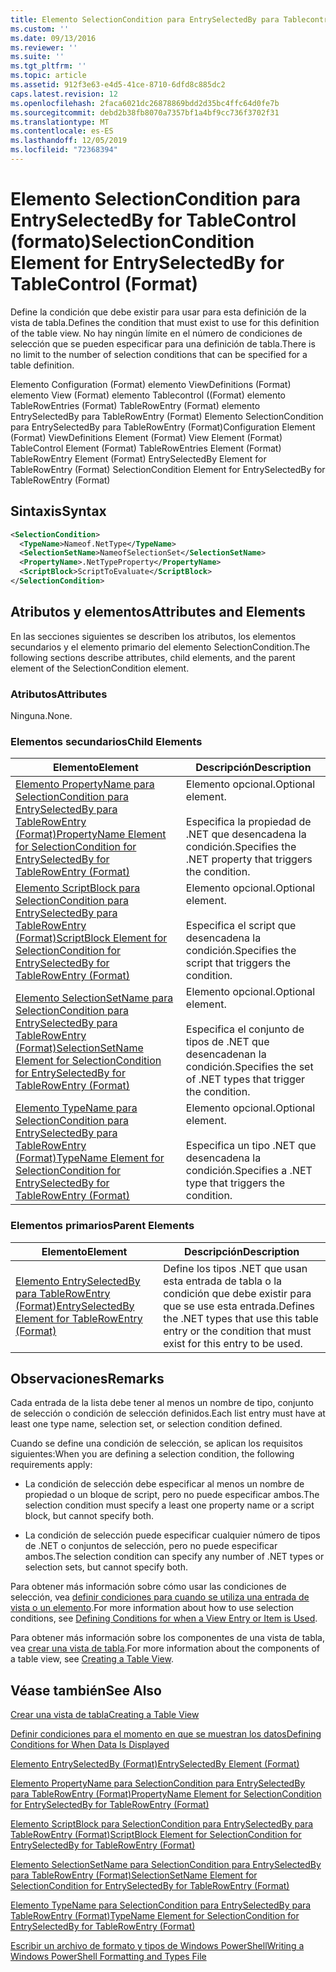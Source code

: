 ```yaml
---
title: Elemento SelectionCondition para EntrySelectedBy para Tablecontrol ((Format) | Microsoft Docs
ms.custom: ''
ms.date: 09/13/2016
ms.reviewer: ''
ms.suite: ''
ms.tgt_pltfrm: ''
ms.topic: article
ms.assetid: 912f3e63-e4d5-41ce-8710-6dfd8c885dc2
caps.latest.revision: 12
ms.openlocfilehash: 2faca6021dc26878869bdd2d35bc4ffc64d0fe7b
ms.sourcegitcommit: debd2b38fb8070a7357bf1a4bf9cc736f3702f31
ms.translationtype: MT
ms.contentlocale: es-ES
ms.lasthandoff: 12/05/2019
ms.locfileid: "72368394"
---
```

# <a name="selectioncondition-element-for-entryselectedby-for-tablecontrol-format"></a><span data-ttu-id="2baeb-102">Elemento SelectionCondition para EntrySelectedBy for TableControl (formato)</span><span class="sxs-lookup"><span data-stu-id="2baeb-102">SelectionCondition Element for EntrySelectedBy for TableControl (Format)</span></span>

<span data-ttu-id="2baeb-103">Define la condición que debe existir para usar para esta definición de la vista de tabla.</span><span class="sxs-lookup"><span data-stu-id="2baeb-103">Defines the condition that must exist to use for this definition of the table view.</span></span> <span data-ttu-id="2baeb-104">No hay ningún límite en el número de condiciones de selección que se pueden especificar para una definición de tabla.</span><span class="sxs-lookup"><span data-stu-id="2baeb-104">There is no limit to the number of selection conditions that can be specified for a table definition.</span></span>

<span data-ttu-id="2baeb-105">Elemento Configuration (Format) elemento ViewDefinitions (Format) elemento View (Format) elemento Tablecontrol ((Format) elemento TableRowEntries (Format) TableRowEntry (Format) elemento EntrySelectedBy para TableRowEntry (Format) Elemento SelectionCondition para EntrySelectedBy para TableRowEntry (Format)</span><span class="sxs-lookup"><span data-stu-id="2baeb-105">Configuration Element (Format) ViewDefinitions Element (Format) View Element (Format) TableControl Element (Format) TableRowEntries Element (Format) TableRowEntry Element (Format) EntrySelectedBy Element for TableRowEntry (Format) SelectionCondition Element for EntrySelectedBy for TableRowEntry (Format)</span></span>

## <a name="syntax"></a><span data-ttu-id="2baeb-106">Sintaxis</span><span class="sxs-lookup"><span data-stu-id="2baeb-106">Syntax</span></span>

```xml
<SelectionCondition>
  <TypeName>Nameof.NetType</TypeName>
  <SelectionSetName>NameofSelectionSet</SelectionSetName>
  <PropertyName>.NetTypeProperty</PropertyName>
  <ScriptBlock>ScriptToEvaluate</ScriptBlock>
</SelectionCondition>
```

## <a name="attributes-and-elements"></a><span data-ttu-id="2baeb-107">Atributos y elementos</span><span class="sxs-lookup"><span data-stu-id="2baeb-107">Attributes and Elements</span></span>

<span data-ttu-id="2baeb-108">En las secciones siguientes se describen los atributos, los elementos secundarios y el elemento primario del elemento SelectionCondition.</span><span class="sxs-lookup"><span data-stu-id="2baeb-108">The following sections describe attributes, child elements, and the parent element of the SelectionCondition element.</span></span>

### <a name="attributes"></a><span data-ttu-id="2baeb-109">Atributos</span><span class="sxs-lookup"><span data-stu-id="2baeb-109">Attributes</span></span>

<span data-ttu-id="2baeb-110">Ninguna.</span><span class="sxs-lookup"><span data-stu-id="2baeb-110">None.</span></span>

### <a name="child-elements"></a><span data-ttu-id="2baeb-111">Elementos secundarios</span><span class="sxs-lookup"><span data-stu-id="2baeb-111">Child Elements</span></span>

|<span data-ttu-id="2baeb-112">Elemento</span><span class="sxs-lookup"><span data-stu-id="2baeb-112">Element</span></span>|<span data-ttu-id="2baeb-113">Descripción</span><span class="sxs-lookup"><span data-stu-id="2baeb-113">Description</span></span>|
|-------------|-----------------|
|[<span data-ttu-id="2baeb-114">Elemento PropertyName para SelectionCondition para EntrySelectedBy para TableRowEntry (Format)</span><span class="sxs-lookup"><span data-stu-id="2baeb-114">PropertyName Element for SelectionCondition for EntrySelectedBy for TableRowEntry (Format)</span></span>](./propertyname-element-for-selectioncondition-for-entryselectedby-for-tablerowentry-format.md)|<span data-ttu-id="2baeb-115">Elemento opcional.</span><span class="sxs-lookup"><span data-stu-id="2baeb-115">Optional element.</span></span><br /><br /> <span data-ttu-id="2baeb-116">Especifica la propiedad de .NET que desencadena la condición.</span><span class="sxs-lookup"><span data-stu-id="2baeb-116">Specifies the .NET property that triggers the condition.</span></span>|
|[<span data-ttu-id="2baeb-117">Elemento ScriptBlock para SelectionCondition para EntrySelectedBy para TableRowEntry (Format)</span><span class="sxs-lookup"><span data-stu-id="2baeb-117">ScriptBlock Element for SelectionCondition for EntrySelectedBy for TableRowEntry (Format)</span></span>](./scriptblock-element-for-selectioncondition-for-entryselectedby-for-tablecontrol-format.md)|<span data-ttu-id="2baeb-118">Elemento opcional.</span><span class="sxs-lookup"><span data-stu-id="2baeb-118">Optional element.</span></span><br /><br /> <span data-ttu-id="2baeb-119">Especifica el script que desencadena la condición.</span><span class="sxs-lookup"><span data-stu-id="2baeb-119">Specifies the script that triggers the condition.</span></span>|
|[<span data-ttu-id="2baeb-120">Elemento SelectionSetName para SelectionCondition para EntrySelectedBy para TableRowEntry (Format)</span><span class="sxs-lookup"><span data-stu-id="2baeb-120">SelectionSetName Element for SelectionCondition for EntrySelectedBy for TableRowEntry (Format)</span></span>](./selectionsetname-element-for-selectioncondition-for-entryselectedby-for-tablecontrol-format.md)|<span data-ttu-id="2baeb-121">Elemento opcional.</span><span class="sxs-lookup"><span data-stu-id="2baeb-121">Optional element.</span></span><br /><br /> <span data-ttu-id="2baeb-122">Especifica el conjunto de tipos de .NET que desencadenan la condición.</span><span class="sxs-lookup"><span data-stu-id="2baeb-122">Specifies the set of .NET types that trigger the condition.</span></span>|
|[<span data-ttu-id="2baeb-123">Elemento TypeName para SelectionCondition para EntrySelectedBy para TableRowEntry (Format)</span><span class="sxs-lookup"><span data-stu-id="2baeb-123">TypeName Element for SelectionCondition for EntrySelectedBy for TableRowEntry (Format)</span></span>](./typename-element-for-selectioncondition-for-entryselectedby-for-tablecontrol-format.md)|<span data-ttu-id="2baeb-124">Elemento opcional.</span><span class="sxs-lookup"><span data-stu-id="2baeb-124">Optional element.</span></span><br /><br /> <span data-ttu-id="2baeb-125">Especifica un tipo .NET que desencadena la condición.</span><span class="sxs-lookup"><span data-stu-id="2baeb-125">Specifies a .NET type that triggers the condition.</span></span>|

### <a name="parent-elements"></a><span data-ttu-id="2baeb-126">Elementos primarios</span><span class="sxs-lookup"><span data-stu-id="2baeb-126">Parent Elements</span></span>

|<span data-ttu-id="2baeb-127">Elemento</span><span class="sxs-lookup"><span data-stu-id="2baeb-127">Element</span></span>|<span data-ttu-id="2baeb-128">Descripción</span><span class="sxs-lookup"><span data-stu-id="2baeb-128">Description</span></span>|
|-------------|-----------------|
|[<span data-ttu-id="2baeb-129">Elemento EntrySelectedBy para TableRowEntry (Format)</span><span class="sxs-lookup"><span data-stu-id="2baeb-129">EntrySelectedBy Element for TableRowEntry (Format)</span></span>](./entryselectedby-element-for-tablerowentry-for-tablecontrol-format.md)|<span data-ttu-id="2baeb-130">Define los tipos .NET que usan esta entrada de tabla o la condición que debe existir para que se use esta entrada.</span><span class="sxs-lookup"><span data-stu-id="2baeb-130">Defines the .NET types that use this table entry or the condition that must exist for this entry to be used.</span></span>|

## <a name="remarks"></a><span data-ttu-id="2baeb-131">Observaciones</span><span class="sxs-lookup"><span data-stu-id="2baeb-131">Remarks</span></span>

<span data-ttu-id="2baeb-132">Cada entrada de la lista debe tener al menos un nombre de tipo, conjunto de selección o condición de selección definidos.</span><span class="sxs-lookup"><span data-stu-id="2baeb-132">Each list entry must have at least one type name, selection set, or selection condition defined.</span></span>

<span data-ttu-id="2baeb-133">Cuando se define una condición de selección, se aplican los requisitos siguientes:</span><span class="sxs-lookup"><span data-stu-id="2baeb-133">When you are defining a selection condition, the following requirements apply:</span></span>

- <span data-ttu-id="2baeb-134">La condición de selección debe especificar al menos un nombre de propiedad o un bloque de script, pero no puede especificar ambos.</span><span class="sxs-lookup"><span data-stu-id="2baeb-134">The selection condition must specify a least one property name or a script block, but cannot specify both.</span></span>

- <span data-ttu-id="2baeb-135">La condición de selección puede especificar cualquier número de tipos de .NET o conjuntos de selección, pero no puede especificar ambos.</span><span class="sxs-lookup"><span data-stu-id="2baeb-135">The selection condition can specify any number of .NET types or selection sets, but cannot specify both.</span></span>

<span data-ttu-id="2baeb-136">Para obtener más información sobre cómo usar las condiciones de selección, vea [definir condiciones para cuando se utiliza una entrada de vista o un elemento](./defining-conditions-for-displaying-data.md).</span><span class="sxs-lookup"><span data-stu-id="2baeb-136">For more information about how to use selection conditions, see [Defining Conditions for when a View Entry or Item is Used](./defining-conditions-for-displaying-data.md).</span></span>

<span data-ttu-id="2baeb-137">Para obtener más información sobre los componentes de una vista de tabla, vea [crear una vista de tabla](./creating-a-table-view.md).</span><span class="sxs-lookup"><span data-stu-id="2baeb-137">For more information about the components of a table view, see [Creating a Table View](./creating-a-table-view.md).</span></span>

## <a name="see-also"></a><span data-ttu-id="2baeb-138">Véase también</span><span class="sxs-lookup"><span data-stu-id="2baeb-138">See Also</span></span>

[<span data-ttu-id="2baeb-139">Crear una vista de tabla</span><span class="sxs-lookup"><span data-stu-id="2baeb-139">Creating a Table View</span></span>](./creating-a-table-view.md)

[<span data-ttu-id="2baeb-140">Definir condiciones para el momento en que se muestran los datos</span><span class="sxs-lookup"><span data-stu-id="2baeb-140">Defining Conditions for When Data Is Displayed</span></span>](./defining-conditions-for-displaying-data.md)

[<span data-ttu-id="2baeb-141">Elemento EntrySelectedBy (Format)</span><span class="sxs-lookup"><span data-stu-id="2baeb-141">EntrySelectedBy Element (Format)</span></span>](./entryselectedby-element-for-tablerowentry-for-tablecontrol-format.md)

[<span data-ttu-id="2baeb-142">Elemento PropertyName para SelectionCondition para EntrySelectedBy para TableRowEntry (Format)</span><span class="sxs-lookup"><span data-stu-id="2baeb-142">PropertyName Element for SelectionCondition for EntrySelectedBy for TableRowEntry (Format)</span></span>](./propertyname-element-for-selectioncondition-for-entryselectedby-for-tablerowentry-format.md)

[<span data-ttu-id="2baeb-143">Elemento ScriptBlock para SelectionCondition para EntrySelectedBy para TableRowEntry (Format)</span><span class="sxs-lookup"><span data-stu-id="2baeb-143">ScriptBlock Element for SelectionCondition for EntrySelectedBy for TableRowEntry (Format)</span></span>](./scriptblock-element-for-selectioncondition-for-entryselectedby-for-tablecontrol-format.md)

[<span data-ttu-id="2baeb-144">Elemento SelectionSetName para SelectionCondition para EntrySelectedBy para TableRowEntry (Format)</span><span class="sxs-lookup"><span data-stu-id="2baeb-144">SelectionSetName Element for SelectionCondition for EntrySelectedBy for TableRowEntry (Format)</span></span>](./selectionsetname-element-for-selectioncondition-for-entryselectedby-for-tablecontrol-format.md)

[<span data-ttu-id="2baeb-145">Elemento TypeName para SelectionCondition para EntrySelectedBy para TableRowEntry (Format)</span><span class="sxs-lookup"><span data-stu-id="2baeb-145">TypeName Element for SelectionCondition for EntrySelectedBy for TableRowEntry (Format)</span></span>](./typename-element-for-selectioncondition-for-entryselectedby-for-tablecontrol-format.md)

[<span data-ttu-id="2baeb-146">Escribir un archivo de formato y tipos de Windows PowerShell</span><span class="sxs-lookup"><span data-stu-id="2baeb-146">Writing a Windows PowerShell Formatting and Types File</span></span>](./writing-a-powershell-formatting-file.md)

